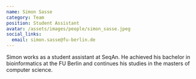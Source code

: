 ```yaml
---
name: Simon Sasse
category: Team
position: Student Assistant
avatar: /assets/images/people/simon_sasse.jpeg
social_links:
  email: simon.sasse@fu-berlin.de
---
```


Simon works as a student assistant at SeqAn. He achieved his bachelor in bioinformatics at the FU Berlin and continues
his studies in the masters of computer science.
